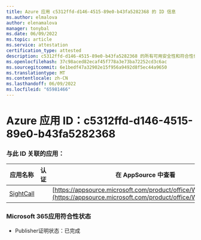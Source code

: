 ```yaml
---
title: Azure 应用 c5312ffd-d146-4515-89e0-b43fa5282368 的 ID 信息
ms.author: elmalova
author: elenamalova
manager: tonybal
ms.date: 06/09/2022
ms.topic: article
ms.service: attestation
certification_type: attested
description: c5312ffd-d146-4515-89e0-b43fa5282368 的所有可用安全性和符合性信息。
ms.openlocfilehash: 37c98aced82ecaf45f778a3e73ba72252cd3c6ac
ms.sourcegitcommit: 6e1bedf47a32902e15f956a9492d8f5ec44a9650
ms.translationtype: MT
ms.contentlocale: zh-CN
ms.lasthandoff: 06/09/2022
ms.locfileid: "65981466"
---
```

# <a name="azure-app-id-c5312ffd-d146-4515-89e0-b43fa5282368"></a>Azure 应用 ID：c5312ffd-d146-4515-89e0-b43fa5282368


### <a name="apps-associated-with-this-id"></a>与此 ID 关联的应用：
| **应用名称** | **认证** | **在 AppSource 中查看** |
|--------------|---------------|-----------------------|
| [SightCall](../forward/WA200003675.md) |  | [https://appsource.microsoft.com/product/office/WA200003675](https://appsource.microsoft.com/product/office/WA200003675) |

### <a name="microsoft-365-app-compliance-status"></a>Microsoft 365应用符合性状态
- Publisher证明状态：已完成
